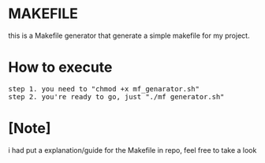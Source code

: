# MAKEFILE
this is a Makefile generator that generate a simple makefile for my project.

# How to execute
<pre>
step 1. you need to "chmod +x mf_genarator.sh"
step 2. you're ready to go, just "./mf_generator.sh"
</pre>

# [Note]
 i had put a explanation/guide for the Makefile in repo, feel free to take a look
